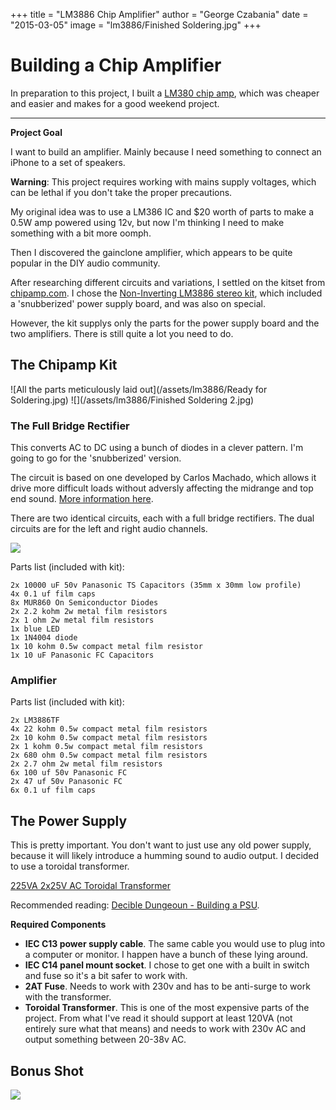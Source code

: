 +++
title = "LM3886 Chip Amplifier"
author = "George Czabania"
date = "2015-03-05"
image = "lm3886/Finished Soldering.jpg"
+++

# Building a Chip Amplifier

In preparation to this project, I built a [LM380 chip
amp](/projects/lm380-stereo-amp/), which was cheaper and easier and makes for a
good weekend project.

---

**Project Goal**

I want to build an amplifier. Mainly because I need something to connect an
iPhone to a set of speakers.

**Warning**: This project requires working with mains supply voltages, which
can be lethal if you don't take the proper precautions.

My original idea was to use a LM386 IC and $20 worth of parts to make a 0.5W
amp powered using 12v, but now I'm thinking I need to make something with a bit
more oomph.

Then I discovered the gainclone amplifier, which appears to be quite popular in
the DIY audio community.

After researching different circuits and variations, I settled on the kitset
from [chipamp.com](http://chipamp.com). I chose the [Non-Inverting LM3886
stereo
kit](http://chipamp.com/product/non-inverting-lm3886-stereo-amplifier-kit/),
which included a 'snubberized' power supply board, and was also on special.

However, the kit supplys only the parts for the power supply board and
the two amplifiers. There is still quite a lot you need to do.

## The Chipamp Kit

![All the parts meticulously laid out](/assets/lm3886/Ready for Soldering.jpg)
![](/assets/lm3886/Finished Soldering 2.jpg)

### The Full Bridge Rectifier

This converts AC to DC using a bunch of diodes in a clever pattern. I'm going
to go for the 'snubberized' version.

The circuit is based on one developed by Carlos Machado, which allows it drive
more difficult loads without adversly affecting the midrange and top end sound.
[More information here](http://www.decdun.me.uk/gainclonesnub.html).

There are two identical circuits, each with a full bridge rectifiers. The dual
circuits are for the left and right audio channels.

![](http://chipamp.com/beta2/wp-content/uploads/ps-rev3-sch.png)

Parts list (included with kit):

    2x 10000 uF 50v Panasonic TS Capacitors (35mm x 30mm low profile)
    4x 0.1 uf film caps
    8x MUR860 On Semiconductor Diodes
    2x 2.2 kohm 2w metal film resistors
    2x 1 ohm 2w metal film resistors
    1x blue LED
    1x 1N4004 diode
    1x 10 kohm 0.5w compact metal film resistor
    1x 10 uF Panasonic FC Capacitors

### Amplifier

Parts list (included with kit):

    2x LM3886TF
    4x 22 kohm 0.5w compact metal film resistors
    2x 10 kohm 0.5w compact metal film resistors
    2x 1 kohm 0.5w compact metal film resistors
    2x 680 ohm 0.5w compact metal film resistors
    2x 2.7 ohm 2w metal film resistors
    6x 100 uf 50v Panasonic FC
    2x 47 uf 50v Panasonic FC
    6x 0.1 uf film caps

## The Power Supply

This is pretty important. You don't want to just use any old power supply,
because it will likely introduce a humming sound to audio output. I decided to
use a toroidal transformer.

[225VA 2x25V AC Toroidal
Transformer](http://nz.rs-online.com/web/p/toroidal-transformers/2238178/)

Recommended reading: [Decible Dungeoun - Building a
PSU](http://www.decdun.me.uk/gainclone_psu.html).

**Required Components**

- **IEC C13 power supply cable**. The same cable you would use to plug into a
  computer or monitor. I happen have a bunch of these lying around.
- **IEC C14 panel mount socket**. I chose to get one with a built in switch
  and fuse so it's a bit safer to work with.
- **2AT Fuse**. Needs to work with 230v and has to be anti-surge to work with
  the transformer.
- **Toroidal Transformer**. This is one of the most expensive parts of the
  project. From what I've read it should support at least 120VA (not entirely
  sure what that means) and needs to work with 230v AC and output something
  between 20-38v AC.


## Bonus Shot

![](/assets/lm3886/Assembly.jpg)


